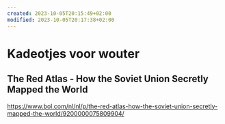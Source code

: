 ```yaml
---
created: 2023-10-05T20:15:49+02:00
modified: 2023-10-05T20:17:38+02:00
---
```


# Kadeotjes voor wouter

## The Red Atlas - How the Soviet Union Secretly Mapped the World

https://www.bol.com/nl/nl/p/the-red-atlas-how-the-soviet-union-secretly-mapped-the-world/9200000075809904/
